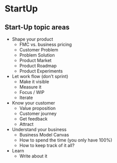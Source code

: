 # StartUp

## Start-Up topic areas

* Shape your product
	* FMC vs. business pricing
	* Customer Problem
	* Problem Solution
	* Product Market
	* Product Roadmap
	* Product Experiments
* Let work flow (don't sprint)
	* Make it visible
	* Measure it
	* Focus / WIP
	* Iterate
* Know your customer
	* Value proposition
	* Customer journey
	* Get feedback
	* Attract
* Understand your business
	* Business Model Canvas
	* How to spend the time (you only have 100%)
	* How to keep track of it all?
* Learn
	* Write about it